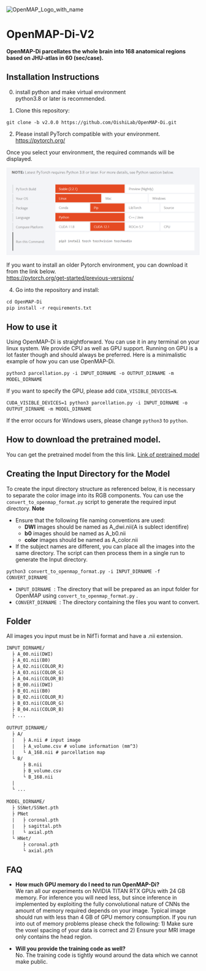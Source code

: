 ![OpenMAP_Logo_with_name](https://github.com/OishiLab/OpenMAP-T1/assets/64403395/9ce68146-eeb7-4ce0-bd49-73f1c7ded4d8)

# OpenMAP-Di-V2
**OpenMAP-Di parcellates the whole brain into 168 anatomical regions based on JHU-atlas in 60 (sec/case).**

## Installation Instructions
0. install python and make virtual environment<br>
python3.8 or later is recommended.

1. Clone this repository:
```
git clone -b v2.0.0 https://github.com/OishiLab/OpenMAP-Di.git
```
2. Please install PyTorch compatible with your environment.<br>
https://pytorch.org/

Once you select your environment, the required commands will be displayed.

![image](media/PyTorch.png)

If you want to install an older Pytorch environment, you can download it from the link below.<br>
https://pytorch.org/get-started/previous-versions/

4. Go into the repository and install:
```
cd OpenMAP-Di
pip install -r requirements.txt
```

## How to use it
Using OpenMAP-Di is straightforward. You can use it in any terminal on your linux system. We provide CPU as well as GPU support. Running on GPU is a lot faster though and should always be preferred. Here is a minimalistic example of how you can use OpenMAP-Di.
```
python3 parcellation.py -i INPUT_DIRNAME -o OUTPUT_DIRNAME -m MODEL_DIRNAME
```
If you want to specify the GPU, please add ```CUDA_VISIBLE_DEVICES=N```.
```
CUDA_VISIBLE_DEVICES=1 python3 parcellation.py -i INPUT_DIRNAME -o OUTPUT_DIRNAME -m MODEL_DIRNAME
```
If the error occurs for Windows users, please change ```python3``` to ```python```.

## How to download the pretrained model.
You can get the pretrained model from the this link.
[Link of pretrained model](https://forms.office.com/Pages/ResponsePage.aspx?id=OPSkn-axO0eAP4b4rt8N7Iz6VabmlEBIhG4j3FiMk75UNkxFRk5IRkY3MjJaNU9POUZBNlNQRzUxVy4u)

## Creating the Input Directory for the Model
To create the input directory structure as referenced below, it is necessary to separate the color image into its RGB components.
You can use the ```convert_to_openmap_format.py``` script to generate the required input directory.
**Note**
- Ensure that the following file naming conventions are used:
  - **DWI** images should be named as A_dwi.nii(A is sublect identifire)
  - **b0** images should be named as A_b0.nii
  - **color** images should be named as A_color.nii
- If the subject names are different, you can place all the images into the same directory. The script can then process them in a single run to generate the Input directory.
```
python3 convert_to_openmap_format.py -i INPUT_DIRNAME -f CONVERT_DIRNAME
```
- ```INPUT_DIRNAME ```: The directory that will be prepared as an input folder for OpenMAP using ```convert_to_openmap_format.py``` .
- ```CONVERT_DIRNAME ```: The directory containing the files you want to convert.

## Folder
All images you input must be in NifTi format and have a .nii extension.
```
INPUT_DIRNAME/
  ├ A_00.nii(DWI)
  ├ A_01.nii(B0)
  ├ A_02.nii(COLOR_R)
  ├ A_03.nii(COLOR_G)
  ├ A_04.nii(COLOR_B)
  ├ B_00.nii(DWI)
  ├ B_01.nii(B0)
  ├ B_02.nii(COLOR_R)
  ├ B_03.nii(COLOR_G)
  ├ B_04.nii(COLOR_B)
  ├ ...

OUTPUT_DIRNAME/
  ├ A/
  |   ├ A.nii # input image
  |   ├ A_volume.csv # volume information (mm^3)
  |   └ A_168.nii # parcellation map
  └ B/
      ├ B.nii
      ├ B_volume.csv
      └ B_168.nii
  |
  └ ...

MODEL_DIRNAME/
  ├ SSNet/SSNet.pth
  ├ PNet
  |   ├ coronal.pth
  |   ├ sagittal.pth
  |   └ axial.pth
  └ HNet/
      ├ coronal.pth
      └ axial.pth
```

## FAQ
* **How much GPU memory do I need to run OpenMAP-Di?** <br>
We ran all our experiments on NVIDIA TITAN RTX GPUs with 24 GB memory. For inference you will need less, but since inference in implemented by exploiting the fully convolutional nature of CNNs the amount of memory required depends on your image. Typical image should run with less than 4 GB of GPU memory consumption. If you run into out of memory problems please check the following: 1) Make sure the voxel spacing of your data is correct and 2) Ensure your MRI image only contains the head region.

* **Will you provide the training code as well?** <br>
No. The training code is tightly wound around the data which we cannot make public.
